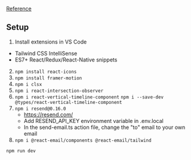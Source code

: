 [Reference](https://youtu.be/sUKptmUVIBM)

## Setup
1. Install extensions in VS Code
  - Tailwind CSS IntelliSense
  - ES7+ React/Redux/React-Native snippets
2. `npm install react-icons`
3. `npm install framer-motion`
4. `npm i clsx`
5. `npm i react-intersection-observer`
6. `npm i react-vertical-timeline-component` `npm i --save-dev @types/react-vertical-timeline-component`
7. `npm i resend@0.16.0`
    - https://resend.com/
    - Add RESEND_API_KEY environment variable in .env.local
    - In the send-email.ts action file, change the "to" email to your own email
8. `npm i @react-email/components @react-email/tailwind`

`npm run dev`
